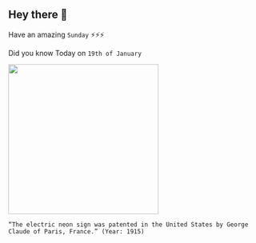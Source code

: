 ## Hey there 👋
Have an amazing `Sunday` ⚡⚡⚡

Did you know Today on `19th of January`
 
 [<img src="https://upload.wikimedia.org/wikipedia/commons/b/be/Georges_Claude_%C3%A0_l%27Institut_1926.jpg" width="300" />](https://en.wikipedia.org/wiki/Georges_Claude#:~:text=In%201915%20a%20U.S.%20patent,Lights%2C%20through%20the%20early%201930s.) 
 ```
“The electric neon sign was patented in the United States by George Claude of Paris, France.” (Year: 1915)
```
